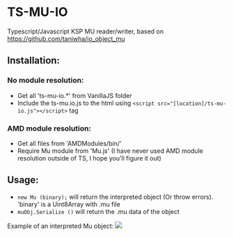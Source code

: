 # TS-MU-IO
Typescript/Javascript KSP MU reader/writer, based on https://github.com/taniwha/io_object_mu

## Installation:

### No module resolution:
* Get all 'ts-mu-io.*' from VanillaJS folder
* Include the ts-mu.io.js to the html using ```<script src="[location]/ts-mu-io.js"></script>``` tag

### AMD module resolution:
* Get all files from 'AMDModules/bin/'
* Require Mu module from 'Mu.js' (I have never used AMD module resolution outside of TS, I hope you'll figure it out)

## Usage:
* ```new Mu (binary);``` will return the interpreted object (Or throw errors). 'binary' is a Uint8Array with .mu file
* ```muObj.Serialize ()``` will return the .mu data of the object

Example of an interpreted Mu object:
![](https://imgur.com/iigE1fQ.png)

